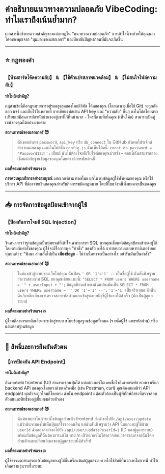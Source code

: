 # คำอธิบายแนวทางความปลอดภัย VibeCoding: ทำไมเราถึงเน้นย้ำมาก?

เอกสารนี้อธิบายความสำคัญของแต่ละกฎใน "แนวทางความปลอดภัย" การเข้าใจนี้จะช่วยให้คุณมองโค้ดของคุณจาก "มุมมองของแฮกเกอร์" และป้องกันปัญหาก่อนที่มันจะเกิดขึ้น

---

## ⭐ กฎทองคำ

### 【ห้ามฮาร์ดโค้ดความลับ】 & 【ใช้ตัวแปรสภาพแวดล้อม】 & 【ไม่สนใจไฟล์ความลับ】

**ทำไมถึงสำคัญ?**

กฎสามข้อนี้คือกฎหมายการอยู่รอดสูงสุดของโลกดิจิทัล โค้ดของคุณ (โดยเฉพาะเมื่อใช้ Git) จะถูกคัดลอก แชร์ และเก็บไว้ในหลายที่ การเขียนรหัสผ่าน API key และ "ความลับ" อื่นๆ ลงในโค้ดโดยตรงเปรียบเสมือนการสักรหัสผ่านของตู้เซฟไว้ที่หน้าผาก - ใครก็ตามที่เห็นคุณ (เห็นโค้ด) สามารถเปิดตู้เซฟของคุณได้อย่างง่ายดาย

**สถานการณ์ของแฮกเกอร์ 😈**
> ฉันชอบค้นหา `password`, `api_key` หรือ `db_connect` ใน GitHub ฉันพบโปรเจ็กต์สาธารณะของคุณและในไฟล์ชื่อ `config.js` ฉันเห็นโค้ดนี้: `const db_password = 'Password123!';` เยี่ยม! ฉันไม่ต้องโจมตีเว็บไซต์ของคุณด้วยซ้ำ - ตอนนี้ฉันสามารถลองเชื่อมต่อกับฐานข้อมูลของคุณโดยตรงด้วยรหัสผ่านนี้

**ผลที่ตามมาอย่างร้ายแรง 💥**

**การควบคุมบริการอย่างสมบูรณ์** แฮกเกอร์สามารถขโมย แก้ไข ลบข้อมูลผู้ใช้ทั้งหมดของคุณ หรือใช้บริการ API ที่ต้องจ่ายเงินของคุณสำหรับกิจกรรมผิดกฎหมาย โดยที่ใบแจ้งหนี้ทั้งหมดจะเป็นของคุณ

---

## 📥 การจัดการข้อมูลป้อนเข้าจากผู้ใช้

### 【ป้องกันการโจมตี SQL Injection】

**ทำไมถึงสำคัญ?**

จินตนาการว่าฐานข้อมูลเป็นหุ่นยนต์ที่เข้าใจเฉพาะภาษา SQL หากคุณเชื่อมต่อข้อมูลป้อนเข้าของผู้ใช้โดยตรงกับคำสั่งของคุณ ผู้ใช้จะมีโอกาสพูด "คำสั่ง" ของตัวเองได้ การสอบถามแบบพารามิเตอร์บอกหุ่นยนต์ว่า: "ฟังนะ ส่วนถัดไปเป็น **เพียงข้อมูล** - ไม่ว่าเนื้อหาจะเป็นอย่างไร อย่ารันมันเป็นคำสั่ง"

**สถานการณ์ของแฮกเกอร์ 😈**
> ในช่องเข้าสู่ระบบของเว็บไซต์คุณ ฉันป้อน `' OR '1'='1' --` เป็นชื่อผู้ใช้ ฉันสันนิษฐานว่าการสอบถาม SQL ของคุณเขียนแบบนี้: `"SELECT * FROM users WHERE username = '" + userInput + "';` ข้อมูลป้อนเข้าของฉันแปลงมันเป็น `SELECT * FROM users WHERE username = '' OR '1'='1' --';` `'1'='1'` เป็นจริงเสมอ ดังนั้นฉันจึงหลีกเลี่ยงการตรวจสอบรหัสผ่านและเข้าสู่ระบบบัญชีผู้ใช้แรกได้สำเร็จ (มักเป็นผู้ดูแลระบบ)

**ผลที่ตามมาอย่างร้ายแรง 💥**

ผู้โจมตีสามารถหลีกเลี่ยงการเข้าสู่ระบบ ขโมยข้อมูลฐานข้อมูลทั้งหมด (รายชื่อผู้ใช้ แฮชรหัสผ่าน) หรือแม้แต่ลบฐานข้อมูล

---

## 🔐 สิทธิ์และการยืนยันตัวตน

### 【การป้องกัน API Endpoint】

**ทำไมถึงสำคัญ?**

อินเทอร์เฟซ frontend (UI) สามารถซ่อนปุ่มได้ แต่แฮกเกอร์ไม่เคยเชื่อใจอินเทอร์เฟซ พวกเขาเรียก backend API ของคุณโดยตรงด้วยเครื่องมือ (เช่น Postman, curl) คุณต้องสมมติว่า API endpoint ทุกตัวจะถูกโจมตีโดยตรง ดังนั้น endpoint แต่ละตัวต้องเป็นผู้พิทักษ์อิสระที่ตรวจสอบตัวตนและสิทธิ์ของผู้เยี่ยมชมด้วยตัวเอง

**สถานการณ์ของแฮกเกอร์ 😈**
> ฉันค้นพบว่าในการแก้ไขข้อมูลส่วนตัว frontend ส่งคำขอไปยัง `/api/user/update` แม้ว่าฉันจะมองไม่เห็นปุ่มแก้ไขของคนอื่น แต่ฉันสันนิษฐานว่า API นี้แยกแยะผู้ใช้ผ่าน `userId` ฉันลองส่งคำขอไปยัง `/api/user/update?userId=1` (ID ของผู้ดูแลระบบ) พร้อมกับข้อมูลที่ฉันต้องการแก้ไข พระเจ้า เซิร์ฟเวอร์ไม่ได้ตรวจสอบว่าคำขอมาจากฉันโดยส่วนตัวและเปลี่ยนอีเมลของผู้ดูแลระบบได้สำเร็จ!

**ผลที่ตามมาอย่างร้ายแรง 💥**

ผู้ใช้ธรรมดาสามารถแก้ไขข้อมูลของผู้ใช้อื่นหรือแม้แต่ผู้ดูแลระบบ หรือใช้สิทธิ์ที่พวกเขาไม่ควรมี ทำให้เกิดความวุ่นวายในระบบ